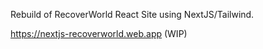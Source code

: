 Rebuild of RecoverWorld React Site using NextJS/Tailwind.

https://nextjs-recoverworld.web.app (WIP)
